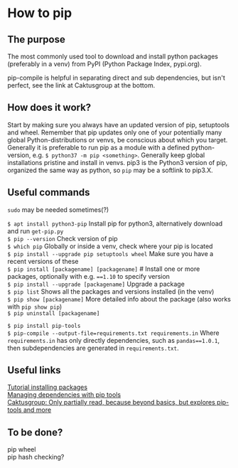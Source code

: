 # How to pip

## The purpose
The most commonly used tool to download and install python packages (preferably in a venv) from PyPI (Python Package Index, pypi.org).

pip-compile is helpful in separating direct and sub dependencies, but isn't perfect, see the link at Caktusgroup at the bottom.

## How does it work?
Start by making sure you always have an updated version of pip, setuptools and wheel. 
Remember that pip updates only one of your potentially many global Python-distributions or venvs, be conscious about which you target. Generally it is preferable to run pip as a module with a defined python-version, e.g. `$ python37 -m pip <something>`.
Generally keep global installations pristine and install in venvs.
pip3 is the Python3 version of pip, organized the same way as python, so `pip` may be a softlink to pip3.X. 

## Useful commands
`sudo` may be needed sometimes(?)<br/>

`$ apt install python3-pip`  Install pip for python3, alternatively download and run `get-pip.py`<br/>
`$ pip --version`  Check version of pip<br/>
`$ which pip`  Globally or inside a venv, check where your pip is located <br/>
`$ pip install --upgrade pip setuptools wheel`  Make sure you have a recent versions of these <br/>
`$ pip install [packagename] [packagename]`  # Install one or more packages, optionally with e.g. `==1.10` to specify version <br/>
`$ pip install --upgrade [packagename]`  Upgrade a package<br/>
`$ pip list`  Shows all the packages and versions installed (in the venv)<br/>
`$ pip show [packagename]`  More detailed info about the package (also works with `pip show pip`)<br/>
`$ pip uninstall [packagename]`<br/>

`$ pip install pip-tools`<br/>
`$ pip-compile --output-file=requirements.txt requirements.in`  Where `requirements.in` has only directly dependencies, such as `pandas==1.0.1`, then subdependencies are generated in `requirements.txt`.<br/>

## Useful links
[Tutorial installing packages](https://packaging.python.org/tutorials/installing-packages/)<br/>
[Managing dependencies with pip tools](https://alysivji.github.io/python-managing-dependencies-with-pip-tools.html)<br/>
[Caktusgroup: Only partially read, because beyond basics, but explores pip-tools and more](https://www.caktusgroup.com/blog/2018/09/18/python-dependency-management-pip-tools/)<br/>

## To be done?
pip wheel<br/>
pip hash checking?<br/>
